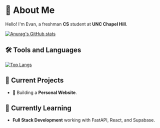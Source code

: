 # 🌟 About Me

  Hello! I'm Evan, a freshman **CS** student at **UNC Chapel Hill**.

[![Anurag's GitHub stats](https://github-readme-stats.vercel.app/api?username=evanap003300)](https://github.com/anuraghazra/github-readme-stats)

## 🛠️ Tools and Languages


[![Top Langs](https://github-readme-stats.vercel.app/api/top-langs/?username=evanap003300)](https://github.com/anuraghazra/github-readme-stats)


## 🔭 Current Projects

- 🚀 Building a **Personal Website**.

## 🌱 Currently Learning

- **Full Stack Development** working with FastAPI, React, and Supabase.
